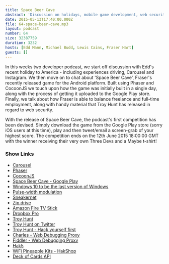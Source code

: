 ```yaml
---
title: Space Beer Cave
abstract: 'Discussion on holidays, mobile game development, web security and more'
date: 2015-05-13T17:40:00.000Z
file: 64-space-beer-cave.mp3
layout: podcast
number: 64
size: 32387759
duration: 3232
hosts: [Edd Mann, Michael Budd, Lewis Cains, Fraser Hart]
guests: []
---
```


In this weeks two developer podcast, we start off discussion with Edd's recent holiday to America - including experiences driving, Carousel and Instagram.
We then move on to chat about 'Space Beer Cave', Fraser's recently released game for the Android platform.
Built using Phaser and CocoonJS we touch upon how the game was initially built in a single day, along with the process of getting it uploaded to the Google Play store.
Finally, we talk about how Fraser is able to balance freelance and full-time employment, along with handy material that Troy Hunt has released in regard to web security.

With the release of Space Beer Cave, the podcast's first competition has been devised.
Simply download the game from the Google Play store (sorry iOS users at this time), play and then tweet/email a screen-grab of your highest score.
The competition ends on the 12th June 2015 18:00:00 GMT with the winner receiving their very own Three Devs and a Maybe t-shirt!

### Show Links

- [Carousel](https://carousel.dropbox.com/)
- [Phaser](https://phaser.io/)
- [CocoonJS](https://www.ludei.com/cocoonjs/)
- [Space Beer Cave - Google Play](https://play.google.com/store/apps/details?id=com.fraserhart.spacecaver)
- [Windows 10 to be the last version of Windows](http://arstechnica.com/information-technology/2015/05/windows-10-to-be-the-last-version-of-windows-until-the-next-version/)
- [Pulse-width modulation](http://en.wikipedia.org/wiki/Pulse-width_modulation)
- [Sneakernet](http://en.wikipedia.org/wiki/Sneakernet)
- [Zip drive](http://en.wikipedia.org/wiki/Zip_drive)
- [Amazon Fire TV Stick](http://www.amazon.co.uk/Amazon-W87CUN-Fire-TV-Stick/dp/B00KAKUN3E)
- [Dropbox Pro](https://www.dropbox.com/pro)
- [Troy Hunt](http://www.troyhunt.com/)
- [Troy Hunt on Twitter](https://twitter.com/troyhunt)
- [Troy Hunt - Hack yourself first](http://www.troyhunt.com/2015/03/yow-conference-talk-hack-yourself-first.html)
- [Charles - Web Debugging Proxy](http://www.charlesproxy.com/)
- [Fiddler - Web Debugging Proxy](http://www.telerik.com/fiddler)
- [Hak5](http://hak5.org/)
- [WiFi Pineapple Kits - HakShop](http://hakshop.myshopify.com/collections/wifi-pineapple-kits)
- [Deck of Cards API](http://deckofcardsapi.com/)

